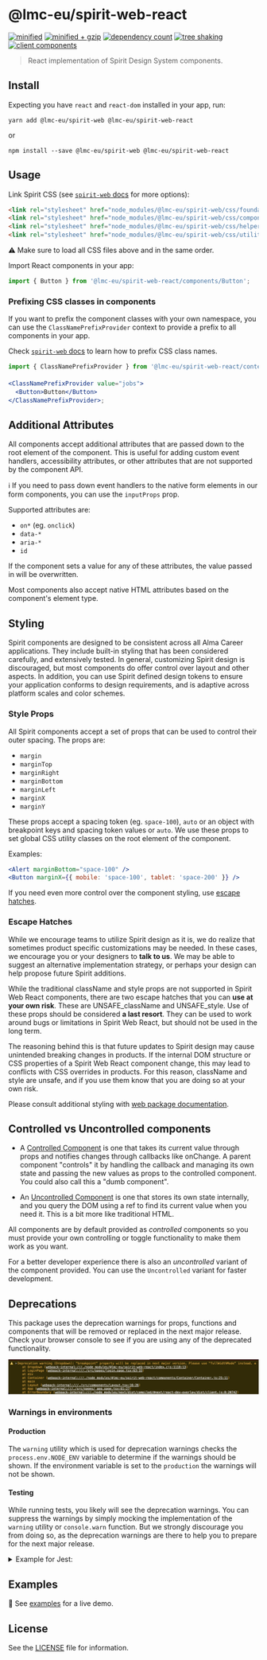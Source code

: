 # @lmc-eu/spirit-web-react

[![minified](https://badgen.net/bundlephobia/min/@lmc-eu/spirit-web-react)](https://bundlephobia.com/package/@lmc-eu/spirit-web-react)
[![minified + gzip](https://badgen.net/bundlephobia/minzip/@lmc-eu/spirit-web-react)](https://bundlephobia.com/package/@lmc-eu/spirit-web-react)
[![dependency count](https://badgen.net/bundlephobia/dependency-count/@lmc-eu/spirit-web-react)](https://bundlephobia.com/package/@lmc-eu/spirit-web-react)
[![tree shaking](https://badgen.net/bundlephobia/tree-shaking/@lmc-eu/spirit-web-react)](https://bundlephobia.com/package/@lmc-eu/spirit-web-react)
[![client components](https://badgen.net/badge/client%20components/supported/green)](https://bundlephobia.com/package/@lmc-eu/spirit-web-react)

> React implementation of Spirit Design System components.

## Install

Expecting you have `react` and `react-dom` installed in your app, run:

```shell
yarn add @lmc-eu/spirit-web @lmc-eu/spirit-web-react
```

or

```shell
npm install --save @lmc-eu/spirit-web @lmc-eu/spirit-web-react
```

## Usage

Link Spirit CSS (see [`spirit-web` docs][web-docs] for more options):

```html
<link rel="stylesheet" href="node_modules/@lmc-eu/spirit-web/css/foundation.min.css" />
<link rel="stylesheet" href="node_modules/@lmc-eu/spirit-web/css/components.min.css" />
<link rel="stylesheet" href="node_modules/@lmc-eu/spirit-web/css/helpers.min.css" />
<link rel="stylesheet" href="node_modules/@lmc-eu/spirit-web/css/utilities.min.css" />
```

⚠️ Make sure to load all CSS files above and in the same order.

Import React components in your app:

```jsx
import { Button } from '@lmc-eu/spirit-web-react/components/Button';
```

### Prefixing CSS classes in components

If you want to prefix the component classes with your own namespace, you can use the `ClassNamePrefixProvider` context to provide a prefix to all components in your app.

Check [`spirit-web` docs][web-pkg-prefixes] to learn how to prefix CSS class names.

```jsx
import { ClassNamePrefixProvider } from '@lmc-eu/spirit-web-react/context/ClassNamePrefixContext';

<ClassNamePrefixProvider value="jobs">
  <Button>Button</Button>
</ClassNamePrefixProvider>;
```

## Additional Attributes

All components accept additional attributes that are passed down to the root element of the component.
This is useful for adding custom event handlers, accessibility attributes, or other attributes that
are not supported by the component API.

ℹ️ If you need to pass down event handlers to the native form elements in our form components,
you can use the `inputProps` prop.

Supported attributes are:

- `on*` (eg. `onclick`)
- `data-*`
- `aria-*`
- `id`

If the component sets a value for any of these attributes, the value passed in will be overwritten.

Most components also accept native HTML attributes based on the component's element type.

## Styling

Spirit components are designed to be consistent across all Alma Career applications. They include built-in styling that has been
considered carefully, and extensively tested. In general, customizing Spirit design is discouraged, but most components
do offer control over layout and other aspects. In addition, you can use Spirit defined design tokens to ensure your
application conforms to design requirements, and is adaptive across platform scales and color schemes.

### Style Props

All Spirit components accept a set of props that can be used to control their outer spacing. The props are:

- `margin`
- `marginTop`
- `marginRight`
- `marginBottom`
- `marginLeft`
- `marginX`
- `marginY`

These props accept a spacing token (eg. `space-100`), `auto` or an object with breakpoint keys and spacing token
values or `auto`. We use these props to set global CSS utility classes on the root element of the component.

Examples:

```jsx
<Alert marginBottom="space-100" />
<Button marginX={{ mobile: 'space-100', tablet: 'space-200' }} />
```

If you need even more control over the component styling, use [escape hatches](#escape-hatches).

### Escape Hatches

While we encourage teams to utilize Spirit design as it is, we do realize that sometimes product specific customizations
may be needed. In these cases, we encourage you or your designers to **talk to us**. We may be able to suggest
an alternative implementation strategy, or perhaps your design can help propose future Spirit additions.

While the traditional className and style props are not supported in Spirit Web React components, there are two escape
hatches that you can **use at your own risk**. These are UNSAFE_className and UNSAFE_style. Use of these props should be
considered **a last resort**. They can be used to work around bugs or limitations in Spirit Web React, but should
not be used in the long term.

The reasoning behind this is that future updates to Spirit design may cause unintended breaking changes in products.
If the internal DOM structure or CSS properties of a Spirit Web React component change, this may lead to conflicts
with CSS overrides in products. For this reason, className and style are unsafe, and if you use them know that you
are doing so at your own risk.

Please consult additional styling with [web package documentation][web-pkg-rebrand].

## Controlled vs Uncontrolled components

- A [Controlled Component][react-controlled] is one that takes its current
  value through props and notifies changes through callbacks like onChange.
  A parent component "controls" it by handling the callback and managing its own
  state and passing the new values as props to the controlled component.
  You could also call this a "dumb component".

- An [Uncontrolled Component][react-uncontrolled] is one that stores its own
  state internally, and you query the DOM using a ref to find its current value
  when you need it. This is a bit more like traditional HTML.

All components are by default provided as _controlled_ components so you must provide your own controlling or toggle functionality to make them work as you want.

For a better developer experience there is also an _uncontrolled_ variant of the component provided.
You can use the `Uncontrolled` variant for faster development.

## Deprecations

This package uses the deprecation warnings for props, functions and components that will be removed or replaced in the next major release.
Check your browser console to see if you are using any of the deprecated functionality.

![Deprecations in the Browser's console](https://github.com/lmc-eu/spirit-design-system/blob/main/static/deprecations-browser-console.png?raw=true)

### Warnings in environments

#### Production

The `warning` utility which is used for deprecation warnings checks the `process.env.NODE_ENV` variable to determine if the warnings should be shown.
If the environment variable is set to the `production` the warnings will not be shown.

#### Testing

While running tests, you likely will see the deprecation warnings.
You can suppress the warnings by simply mocking the implementation of the `warning` utility or `console.warn` function.
But we strongly discourage you from doing so, as the deprecation warnings are there to help you to prepare for the next major release.

<details>
  <summary>Example for Jest:</summary>

```ts
beforeEach(() => {
  jest.spyOn(console, 'warn').mockImplementation(() => {});
});

afterEach(() => {
  console.warn.mockRestore();
});
```

</details>

## Examples

👀 See [examples] for a live demo.

## License

See the [LICENSE](LICENSE.md) file for information.

[examples]: https://spirit-design-system-storybook.netlify.app
[web-docs]: https://github.com/lmc-eu/spirit-design-system/tree/main/packages/web#readme
[web-pkg-rebrand]: https://github.com/lmc-eu/spirit-design-system/tree/main/packages/web#rebranding
[web-pkg-prefixes]: https://github.com/lmc-eu/spirit-design-system/blob/main/packages/web/README.md#prefixing-css-class-names
[react-controlled]: https://reactjs.org/docs/forms.html#controlled-components
[react-uncontrolled]: https://reactjs.org/docs/uncontrolled-components.html
